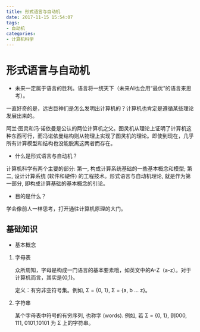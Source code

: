 ```yaml
---
title: 形式语言与自动机
date: 2017-11-15 15:54:07
tags: 
- 自动机
categories:
- 计算机科学
---
```


# 形式语言与自动机

* 未来一定属于语言的胜利。语言将一统天下（未来AI也会用“最优”的语言来思考）。

一直好奇的是，远古巨神们是怎么发明出计算机的？计算机也肯定是遵循某些理论发展出来的。

阿兰·图灵和冯·诺依曼是公认的两位计算机之父。图灵机从理论上证明了计算机这种东西可行，而冯诺依曼结构则从物理上实现了图灵机的理论。即使到现在，几乎所有计算模型和结构也没能脱离这两者而存在。


* 什么是形式语言与自动机？

计算机科学有两个主要的部分: 第一, 构成计算系统基础的一些基本概念和模型; 第二, 设计计算系统 (软件和硬件) 的工程技术。形式语言与自动机理论, 就是作为第一部分, 即构成计算基础的基本概念的引论。

<!-- more -->

* 目的是什么？

学会像前人一样思考，打开通往计算机原理的大门。


## 基础知识

* 基本概念

1. 字母表
    
    众所周知，字母是构成一门语言的基本要素哦，如英文中的A-Z（a-z）。对于计算机而言，其实是{0,1}。

    定义：有穷非空符号集。例如, Σ = {0, 1}, Σ = {a, b ...  z}。

2. 字符串

    某个字母表中符号的有穷序列, 也称字 (words). 例如, 若 Σ = {0, 1}, 则000, 111, 0101,10101 为 Σ 上的字符串。


